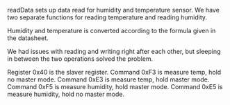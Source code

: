 readData sets up data read for humidity and temperature sensor. We have two separate functions for reading temperature and reading humidity.

Humidity and temperature is converted according to the formula given in the datasheet.

We had issues with reading and writing right after each other, but sleeping in between the two operations solved the problem.

Register 0x40 is the slaver register.
Command 0xF3 is measure temp, hold no master mode.
Command 0xE3 is measure temp, hold master mode.
Command 0xF5 is measure humidity, hold master mode.
Command 0xE5 is measure humidity, hold no master mode.
